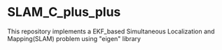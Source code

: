 # SLAM_C_plus_plus
This repository implements a EKF_based Simultaneous Localization and Mapping(SLAM) problem using "eigen" library
